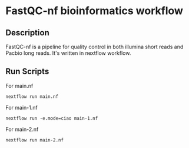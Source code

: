 # FastQC-nf bioinformatics workflow

## Description
FastQC-nf is a pipeline for quality control in both illumina short reads and Pacbio long reads. 
It's written in nextflow workflow. 

## Run Scripts
For main.nf
```
nextflow run main.nf
```

For main-1.nf
```
nextflow run -e.mode=ciao main-1.nf
```

For main-2.nf
```
nextflow run main-2.nf
```

